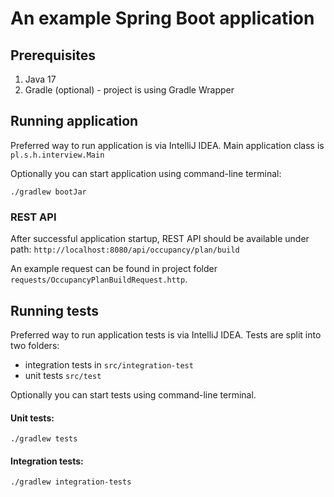 # An example Spring Boot application

## Prerequisites

1. Java 17
2. Gradle (optional) - project is using Gradle Wrapper

## Running application

Preferred way to run application is via IntelliJ IDEA.
Main application class is `pl.s.h.interview.Main`

Optionally you can start application using command-line terminal:
```shell
./gradlew bootJar
```

### REST API
After successful application startup, REST API should be available under path:
`http://localhost:8080/api/occupancy/plan/build`

An example request can be found in project folder `requests/OccupancyPlanBuildRequest.http`. 

## Running tests
Preferred way to run application tests is via IntelliJ IDEA.
Tests are split into two folders:
- integration tests in `src/integration-test`
- unit tests `src/test`

Optionally you can start tests using command-line terminal.
#### Unit tests:
```shell
./gradlew tests
```
#### Integration tests:
```shell
./gradlew integration-tests
```
